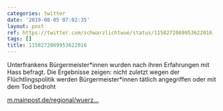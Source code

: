 ```yaml
---
categories: twitter
date: '2019-08-05 07:02:35'
layout: post
ref: https://twitter.com/schwarzlichtwue/status/1158272069953622016
tags: []
title: 1158272069953622016
---
```

Unterfrankens Bürgermeister\*innen wurden nach ihren Erfahrungen mit Hass befragt. Die Ergebnisse zeigen: nicht zuletzt wegen der Flüchtlingspolitik werden Bürgermeister\*innen tätlich angegriffen oder mit dem Tod bedroht

[m.mainpost.de/regional/wuerz…](https://m.mainpost.de/regional/wuerzburg/Grafik-Hass-gegen-Politiker-in-Unterfranken-nimmt-zu;art735,10288843) 